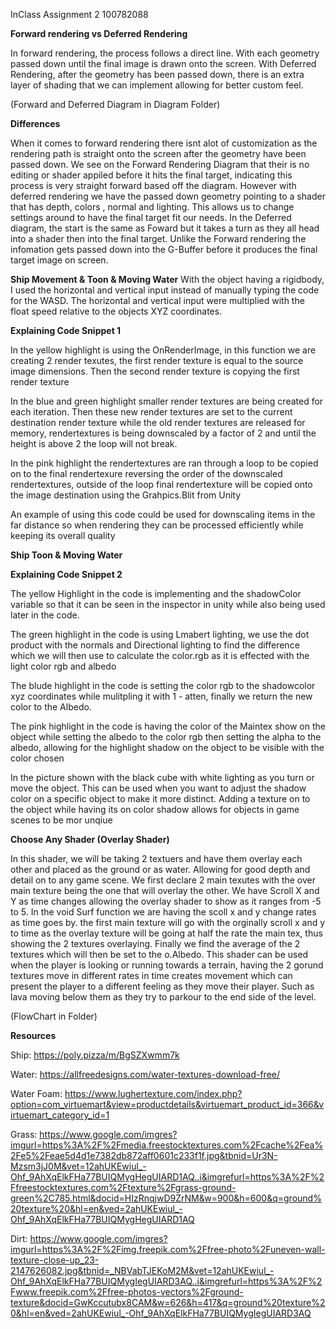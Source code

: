 InClass Assignment 2  100782088

**Forward rendering vs Deferred Rendering**

In forward rendering, the process follows a direct line. With each geometry passed down until the final image is drawn onto the screen. With Deferred
Rendering, after the geometry has been passed down, there is an extra layer of shading that we can implement allowing for better custom feel. 

(Forward and Deferred Diagram in Diagram Folder)

**Differences**

When it comes to forward rendering there isnt alot of customization as the rendering path is straight onto the screen after the geometry have been passed down.
We see on the Forward Rendering Diagram that their is no editing or shader appiled before it hits the final target, indicating this process is very straight forward based off
the diagram.
However with deferred rendering we have the passed down geometry pointing to a shader that has depth, colors , normal and lighting. This allows us to change settings around 
to have the final target fit our needs.
In the Deferred diagram, the start is the same as Foward but it takes a turn as they all head into a shader then into the final target.
Unlike the Forward rendering the infomation gets passed down into the G-Buffer before it produces the final target image on screen. 

**Ship Movement & Toon & Moving Water**
With the object having a rigidbody, I used the horizontal and vertical input instead of manually typing the code for the WASD. The horizontal and vertical input were multiplied with the float speed relative to the objects XYZ coordinates.







**Explaining Code Snippet 1**

In the yellow highlight is using the OnRenderImage, in this function we are creating 2 render texutes, the first render texture is equal to the source image dimensions. Then the second render
texture is copying the first render texture 

In the blue and green highlight smaller render textures are being created for each iteration. Then these new render textures are set to the current destination render texture while the old render
textures are released for memory, rendertextures is being downscaled by a factor of 2 and until the height is above 2 the loop will not break.

In the pink highlight the rendertextures are ran through a loop to be copied on to the final rendertexure reversing the order of the downscaled rendertextures, outside of the loop final rendertexture will be copied onto the image destination using the Grahpics.Blit from Unity

An example of using this code could be used for downscaling items in the far distance so when rendering they can be processed efficiently while keeping its overall quality

**Ship Toon & Moving Water**









**Explaining Code Snippet 2**

The yellow Highlight in the code is implementing and the shadowColor variable so that it can be seen in the inspector in unity while also being used
later in the code.

The green highlight in the code is using Lmabert lighting, we use the dot product with the normals and Directional lighting to find the difference which we will then use to calculate the
color.rgb as it is effected with the light color rgb and albedo 


The blude highlight in the code is setting the color rgb to the shadowcolor xyz coordinates while mulitpling it with 1 - atten, finally we return the new color
to the Albedo.

The pink highlight in the code is having the color of the Maintex show on the object while setting the albedo to the color rgb then setting the alpha to the albedo, allowing for the 
highlight shadow on the object to be visible with the color chosen

In the picture shown with the black cube with white lighting as you turn or move the object. This can be used when you want to adjust the shadow color on a specific object to make it more distinct.
Adding a texture on to the object while having its on color shadow allows for objects in game scenes to be mor unqiue

**Choose Any Shader (Overlay Shader)**

In this shader, we will be taking 2 textuers and have them overlay each other and placed as the ground or as water. Allowing for good depth and detail on to any game scene.
We first declare 2 main texutes with the over main texture being the one that will overlay the other. We have Scroll X and Y as time changes allowing the overlay shader to show as it ranges from -5 to 5. In the void Surf function we are having the scoll x and y change rates as time goes by. the first main texture will go with the orginally scroll x and y to time as the overlay texture will 
be going at half the rate the main tex, thus showing the 2 textures overlaying. Finally we find the average of the 2 textures which will then be set to the o.Albedo. This shader can be used when the player is looking or running towards a terrain, having the 2 gorund textures move in different rates in time creates movement which can present the player to a different feeling as they move 
their player. Such as lava moving below them as they try to parkour to the end side of the level.

(FlowChart in Folder)


**Resources**

Ship: https://poly.pizza/m/BgSZXwmm7k

Water: https://allfreedesigns.com/water-textures-download-free/

Water Foam: https://www.lughertexture.com/index.php?option=com_virtuemart&view=productdetails&virtuemart_product_id=366&virtuemart_category_id=1

Grass: https://www.google.com/imgres?imgurl=https%3A%2F%2Fmedia.freestocktextures.com%2Fcache%2Fea%2Fe5%2Feae5d4d1e7382db872aff0601c233f1f.jpg&tbnid=Ur3N-Mzsm3jJ0M&vet=12ahUKEwiul_-Ohf_9AhXqElkFHa77BUIQMygHegUIARD1AQ..i&imgrefurl=https%3A%2F%2Ffreestocktextures.com%2Ftexture%2Fgrass-ground-green%2C785.html&docid=HIzRnqjwD9ZrNM&w=900&h=600&q=ground%20texture%20&hl=en&ved=2ahUKEwiul_-Ohf_9AhXqElkFHa77BUIQMygHegUIARD1AQ

Dirt: https://www.google.com/imgres?imgurl=https%3A%2F%2Fimg.freepik.com%2Ffree-photo%2Funeven-wall-texture-close-up_23-2147626082.jpg&tbnid=_NBVabTJEKoM2M&vet=12ahUKEwiul_-Ohf_9AhXqElkFHa77BUIQMygIegUIARD3AQ..i&imgrefurl=https%3A%2F%2Fwww.freepik.com%2Ffree-photos-vectors%2Fground-texture&docid=GwKccutubx8CAM&w=626&h=417&q=ground%20texture%20&hl=en&ved=2ahUKEwiul_-Ohf_9AhXqElkFHa77BUIQMygIegUIARD3AQ


